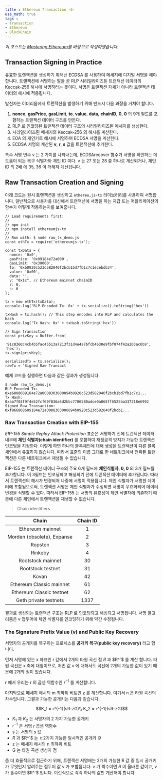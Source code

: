```yaml
---
title : Ethereum Transaction -6-
use_math: true
tags :
- Transaction
- Ethereum
- BlockChain
---
```


*이 포스트는 [Mastering Ethereum](https://github.com/ethereumbook/ethereumbook)를 바탕으로 작성하였습니다.*

## Transaction Signing in Practice

유효한 트랜잭션을 생성하기 위해선 ECDSA 를 사용하여 메세지에 디지털 서명을 해야합니다. 트랜잭션에 서명하는 말을 곧 RLP 시리얼라이즈된 트랜잭션 데이터의 Keccak-256 해시에 서명하라는 뜻이다. 서명은 트랜잭션 자체가 아니라 트랜잭션 데이터의 해시에 적용됩니다.

발신자는 이더리움에서 트랜잭션을 발생하기 위해 반드시 다음 과정을 거쳐야 합니다.

1. **nonce**, **gasPrice**, **gasLimit**, **to**, **value**, **data**, **chainID**, **0**, **0** 의 9개 필드를 포함하는 트랜잭션 데이터 구조를 만든다.
2. RLP 로 인코딩된 트랜잭션 데이터 구조의 시리얼라이즈된 메세지를 생성한다.
3. 시리얼라이즈된 메세지의 Keccak-256 의 해시를 계산한다.
4. EOA 의 개인키로 해시에 서명하여 ECDSA 서명을 계산한다.
5. ECDSA 서명의 계산된 **v**, **r**, **s** 값을 트랜잭션에 추가한다.

특수 서명 변수 v 는 2 가지를 나타내는데, ECDSArecover 함수가 서명을 확인하는 데 도움이 되는 복구 식별자와 체인 ID 이다. v 는 27 또는 28 중 하나로 계산되거나, 체인 ID 의 2배 에 35, 36 이 더해져 계산됩니다.

## Raw Transaction Creation and Signing

아래 코드는 원시 트랜잭션을 생성하고 `ethereu,js-tx` 라이브러리를 사용하여 서명합니다. 일반적으로 사용자를 대신해서 트랜잭션에 서명을 하는 지갑 또는 어플리케이션의 함수가 어떻게 작동하는지를 보여줍니다.

```shell
// Load requirements first:
//
// npm init
// npm install ethereumjs-tx
//
// Run with: $ node raw_tx_demo.js
const ethTx = require('ethereumjs-tx');

const txData = {
  nonce: '0x0',
  gasPrice: '0x09184e72a000',
  gasLimit: '0x30000',
  to: '0xb0920c523d582040f2bcb1bd7fb1c7c1ecebdb34',
  value: '0x00',
  data: '',
  v: "0x1c", // Ethereum mainnet chainID
  r: 0,
  s: 0 
};

tx = new ethTx(txData);
console.log('RLP-Encoded Tx: 0x' + tx.serialize().toString('hex'))

txHash = tx.hash(); // This step encodes into RLP and calculates the hash
console.log('Tx Hash: 0x' + txHash.toString('hex'))

// Sign transaction
const privKey = Buffer.from(
    '91c8360c4cb4b5fac45513a7213f31d4e4a7bfcb4630e9fbf074f42a203ac0b9', 'hex');
tx.sign(privKey);

serializedTx = tx.serialize();
rawTx = 'Signed Raw Transact
```

예제 코드를 실행하면 다음과 같은 결과가 생성됩니다.

```shell
$ node raw_tx_demo.js
RLP-Encoded Tx: 0xe6808609184e72a0008303000094b0920c523d582040f2bcb1bd7fb1c7c1...
Tx Hash: 0xaa7f03f9f4e52fcf69f836a6d2bbc7706580adce0a068ff6525ba337218e6992
Signed Raw Transaction: 0xf866808609184e72a0008303000094b0920c523d582040f2bcb1...
```

### Raw Transaction Creation with EIP-155

*EIP-155 Simple Replay Attack Protection* 표준은 서명하기 전에 트랜잭션 데이터 내부에 **체인 식별자(chain identifier)** 를 포함하여 재생공격 방지가 가능한 트랜잭션 인코딩을 지정한다. 이렇게 하면 하나의 블록체인에 대해 생성된 트랜잭션이 다른 블록체인에서 유효하지 않습니다. 따라서 표준의 이름 그대로 한 네트워크에서 전파된 트랜잭션은 다른 네트워크에서 재생될 수 없습니다.

EIP-155 는 트랜잭션 데이터 구조의 주요 6개 필드에 **체인식별자, 0, 0** 의 3개 필드를 추가합니다. 이 3필드는 인코딩되고 해싱되기 전에 트랜잭션 데이터에 추가됩니다.  따라서 트랜잭션의 해시가 변경되어 나중에 서명이 적용됩니다. 체인 식별자가 서명한 데이터에 포함됨으로써, 트랜잭션 서명은 체인 식별자가 수정되면 서명이 무효화되어 데이터 변경을 식별할 수 있다. 따라서 EIP-155 는 서명의 유효성이 체인 식별자에 의존하기 때문에 다른 체인에서 트랜잭션을 재생할 수 없습니다.

> Chain identifiers

|Chain|Chain ID|
|:--:|:--:|
|Ethereum mainnet|1|
|Morden (obsolete), Expanse|2|
|Ropsten|3|
|Rinkeby|4|
|Rootstock mainnet|30|
|Rootstock testnet|31|
|Kovan|42|
|Ethereum Classic mainnet|61|
|Ethereum Classic testnet|62|
|Geth private testnets|1337|

결과로 생성되는 트랜잭션 구조는 RLP 로 인코딩되고 해싱되고 서명됩니다. 서명 알고리즘은 v 접두어에 체인 식별자를 인코딩하기 위해 약간 수정됩니다.

### The Signature Prefix Value (v) and Public Key Recovery

서명자의 공개키를 복구하는 프로세스를 **공개키 복구(public key recovery)** 라고 합니다.

먼저 서명에 있는 x 좌표인 r 값에서 2개의 타원 곡선 점 $R$ 과 $R^`$ 를 계산 합니다. 타원 곡선은 x 축에 대칭이므로, 어떤 값 x 에 대해서도 곡선에 2개의 가능한 값이 있기 때문에 2개의 점이 있습니다.

r 에서 우리는 r 의 곱셈 역함수인 $r^{-1}$ 를 계산합니다.

마지막으로 메세지 해시의 m 최하위 비트인 z 를 계산합니다. 여기서 n 은 타원 곡선의 차수입니다. 그결과 가능한 공개키는 다음과 같습니다.

$$K_1 = r^{-1}(sR-zG)\\
K_2 = r^{-1}(sR-zG)$$

* $K_1$ 과 $K_2$ 는 서명자의 2 가지 가능한 공개키
* $r^{-1}$ 은 서명 $r$ 곱셈 역함수 
* s 는 서명의 $s$ 값
* $R$ 과 $R^`$ 는 ㄷ2가지 가능한 일시적인 공개키 $Q$
* z 는 메세지 해시의 n 최하위 비트
* G 는 타원 곡선 생성자 점

좀 더 효율적으로 접근하기 위해, 트랜잭션 서명에는 2개의 가능한 R 값 중 임시 공개키가 무엇인지 알려주는 접두어 값 v 가 포함됩니다. v 가 짝수이면 $R$ 이 올바른 값이고, v 가 홀수이면 $R^`$ 입니다. 이런식으로 각각 하나의 값만 계산해야 합니다.